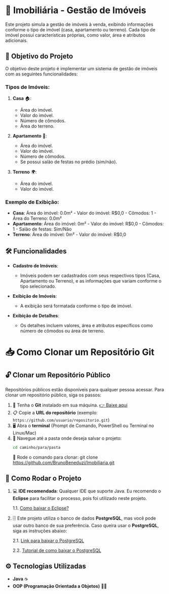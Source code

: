 # 🏡 Imobiliária - Gestão de Imóveis

Este projeto simula a gestão de imóveis à venda, exibindo informações conforme o tipo de imóvel (casa, apartamento ou terreno). Cada tipo de imóvel possui características próprias, como valor, área e atributos adicionais.

## 🎯 Objetivo do Projeto

O objetivo deste projeto é implementar um sistema de gestão de imóveis com as seguintes funcionalidades:

### Tipos de Imóveis:
1. **Casa** 🏠:
   - Área do imóvel.
   - Valor do imóvel.
   - Número de cômodos.
   - Área do terreno.

2. **Apartamento** 🏢:
   - Área do imóvel.
   - Valor do imóvel.
   - Número de cômodos.
   - Se possui salão de festas no prédio (sim/não).

3. **Terreno** 🌍:
   - Área do imóvel.
   - Valor do imóvel.

### Exemplo de Exibição:
- **Casa**: Área do imóvel: 0.0m² - Valor do imóvel: R$0,0 - Cômodos: 1 - Área do Terreno: 0.0m²
- **Apartamento**: Área do imóvel: 0m² - Valor do imóvel: R$0,0 - Cômodos: 1 - Salão de festas: Sim/Não
- **Terreno**: Área do imóvel: 0m² - Valor do imóvel: R$0,0

## 🛠️ Funcionalidades

- **Cadastro de Imóveis**:
  - Imóveis podem ser cadastrados com seus respectivos tipos (Casa, Apartamento ou Terreno), e as informações que variam conforme o tipo selecionado.
  
- **Exibição de Imóveis**:
  - A exibição será formatada conforme o tipo de imóvel.
  
- **Exibição de Detalhes**:
  - Os detalhes incluem valores, área e atributos específicos como número de cômodos ou área de terreno.


# 📥 Como Clonar um Repositório Git

## 🔓 Clonar um Repositório Público

Repositórios públicos estão disponíveis para qualquer pessoa acessar. Para clonar um repositório público, siga os passos:

1. 💾 Tenha o **Git** instalado em sua máquina. [👉 Baixe aqui](https://git-scm.com/downloads)
2. 📋 Copie a **URL do repositório** (exemplo: `https://github.com/usuario/repositorio.git`)
3. 🖥️ Abra o **terminal** (Prompt de Comando, PowerShell ou Terminal no Linux/Mac)
4. 📁 Navegue até a pasta onde deseja salvar o projeto:  
   ```bash
   cd caminho/para/pasta
   ```
   🧩 Rode o comando para clonar: git clone https://github.com/BrunoBeneduzi/Imobiliaria.git
   
## 🔧 Como Rodar o Projeto

1. 💻 **IDE recomendada**: Qualquer IDE que suporte Java. Eu recomendo o **Eclipse** para facilitar o processo, pois foi utilizado neste projeto.

   1.1. [Como baixar o Eclipse?](https://www.youtube.com/watch?v=KWGIaWh71q4)

2. 🗄️ Este projeto utiliza o banco de dados **PostgreSQL**, mas você pode usar outro banco de sua preferência. Caso queira usar o **PostgreSQL**, siga as instruções abaixo:

   2.1. [Link para baixar o PostgreSQL](https://www.enterprisedb.com/downloads/postgres-postgresql-downloads)

   2.2. [Tutorial de como baixar o PostgreSQL](https://www.youtube.com/watch?v=UbX-2Xud1JA)

## ⚙️ Tecnologias Utilizadas

- **Java** ☕
- **OOP (Programação Orientada a Objetos)** 🧑‍💻


